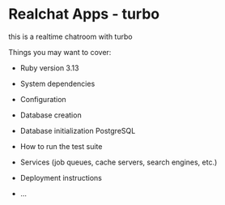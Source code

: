 # Realchat Apps - turbo

this is a realtime chatroom with turbo

Things you may want to cover:

* Ruby version 3.13

* System dependencies

* Configuration

* Database creation

* Database initialization
PostgreSQL

* How to run the test suite

* Services (job queues, cache servers, search engines, etc.)

* Deployment instructions

* ...
